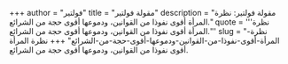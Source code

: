 +++
author = "فولتير"
title = "مقولة فولتير"
description = "مقولة فولتير: نظرة المرأة أقوى نفوذا من القوانين، ودموعها أقوى حجة من الشرائع."
quote = '''نظرة المرأة أقوى نفوذا من القوانين، ودموعها أقوى حجة من الشرائع.''' 
slug = "نظرة-المرأة-أقوى-نفوذا-من-القوانين-ودموعها-أقوى-حجة-من-الشرائع"
+++
نظرة المرأة أقوى نفوذا من القوانين، ودموعها أقوى حجة من الشرائع.
